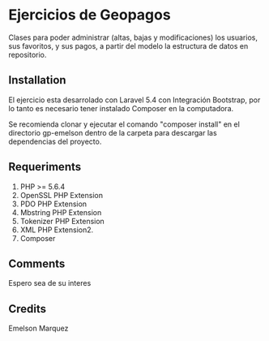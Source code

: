 # Ejercicios de Geopagos



Clases para poder administrar (altas, bajas y modificaciones) los usuarios, sus favoritos, y sus pagos, a partir del modelo la estructura de datos en repositorio.



## Installation

El ejercicio esta desarrolado con Laravel 5.4 con Integración Bootstrap, por lo tanto es necesario tener instalado Composer en la computadora.

Se recomienda clonar y ejecutar el comando "composer install" en el directorio gp-emelson dentro de la carpeta para descargar las dependencias del proyecto.


## Requeriments
1. PHP >= 5.6.4
2. OpenSSL PHP Extension
3. PDO PHP Extension
4. Mbstring PHP Extension
5. Tokenizer PHP Extension
6. XML PHP Extension2.
7. Composer

## Comments

Espero sea de su interes

## Credits

Emelson Marquez
